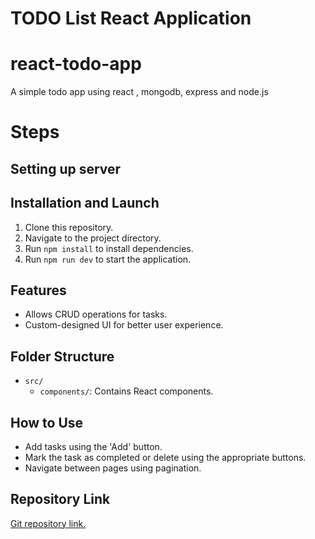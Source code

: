# TODO List React Application
# react-todo-app
A simple todo app using react , mongodb, express and node.js


# Steps
## Setting up server
## Installation and Launch

1. Clone this repository.
2. Navigate to the project directory.
3. Run `npm install` to install dependencies.
4. Run `npm run dev` to start the application.

## Features


- Allows CRUD operations for tasks.
- Custom-designed UI for better user experience.


## Folder Structure

- `src/`
  - `components/`: Contains React components.


## How to Use

- Add tasks using the 'Add' button.
- Mark the task as completed or delete using the appropriate buttons.
- Navigate between pages using pagination.

## Repository Link

[Git repository link.](Hibbanur-Rahman/to-do-frontend.git)
